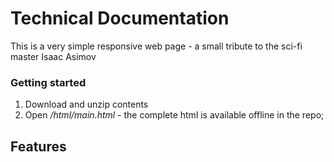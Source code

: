 # Technical Documentation
This is a very simple responsive web page - a small tribute to the sci-fi master Isaac Asimov

### Getting started
1. Download and unzip contents
2. Open _/html/main.html_ - the complete html is available offline in the repo;

## Features
